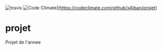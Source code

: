 ![travis](https://travis-ci.org/xAlban/projet.svg?branch=master)
![Code Climate](https://codeclimate.com/github/xAlban/projet/badges/gpa.svg)](https://codeclimate.com/github/xAlban/projet)

# projet
Projet de l'annee
